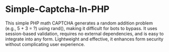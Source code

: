 # Simple-Captcha-In-PHP
This simple PHP math CAPTCHA generates a random addition problem (e.g., 5 + 3 = ?) using rand(), making it difficult for bots to bypass. It uses session-based validation, requires no external dependencies, and is easy to integrate into any form. Lightweight and effective, it enhances form security without complicating user experience.
